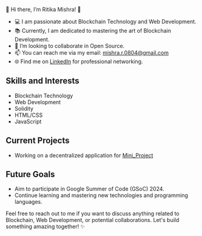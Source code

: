 👋 Hi there, I’m Ritika Mishra! 🌟
- 💻 I am passionate about Blockchain Technology and Web Development.
- 📚 Currently, I am dedicated to mastering the art of Blockchain Development.
- 💞️ I’m looking to collaborate in Open Source.
- 📫 You can reach me via my email: mishra.r.0804@gmail.com
-  🌐 Find me on [LinkedIn](https://www.linkedin.com/in/ritikamishra08/) for professional networking.

  ## Skills and Interests
- Blockchain Technology
- Web Development
- Solidity
- HTML/CSS
- JavaScript

 ## Current Projects
- Working on a decentralized application for [Mini_Project](https://github.com/MishraRitika08/MiniProject)

## Future Goals
- Aim to participate in Google Summer of Code (GSoC) 2024.
- Continue learning and mastering new technologies and programming languages.

Feel free to reach out to me if you want to discuss anything related to Blockchain, Web Development, or potential collaborations. Let's build something amazing together! ✨

<!---
MishraRitika08/MishraRitika08 is a ✨ special ✨ repository because its `README.md` (this file) appears on your GitHub profile.
You can click the Preview link to take a look at your changes.
--->


